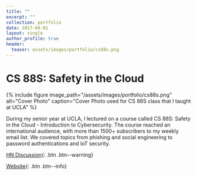 ```yaml
---
title: ""
excerpt: ""
collection: portfolio
date: 2017-04-01
layout: single
author_profile: true
header:
  teaser: assets/images/portfolio/cs88s.png
---
```


# CS 88S: Safety in the Cloud

{% include figure image_path="/assets/images/portfolio/cs88s.png" alt="Cover Photo" caption="Cover Photo used for CS 88S class that I taught at UCLA" %}

During my senior year at UCLA, I lectured on a course called CS 88S: Safety in the Cloud - Introduction to Cybersecurity. The course reached an international audience, with more than 1500+ subscribers to my weekly email list. We covered topics from phishing and social engineering to password authentications and IoT security.

[HN Discussion](https://news.ycombinator.com/item?id=14056893){: .btn .btn--warning}

[Website](https://kfrankc.com/cs88s){: .btn .btn--info}